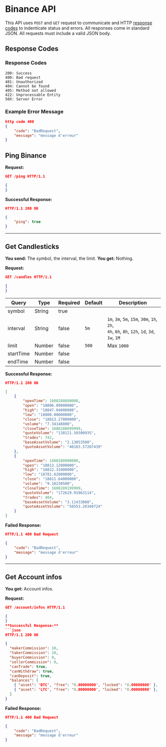 # Binance API
This API uses `POST` and `GET` request to communicate and HTTP [response codes](https://en.wikipedia.org/wiki/List_of_HTTP_status_codes) to indenticate status and errors. All responses come in standard JSON. All requests must include a valid JSON body.

## Response Codes 
### Response Codes
```
200: Success
400: Bad request
401: Unauthorized
404: Cannot be found
405: Method not allowed
422: Unprocessable Entity 
50X: Server Error
```
### Example Error Message
```json
http code 400
{
    "code": "BadRequest",
    "message": "message d'erreur"
}

```

## Ping Binance

**Request:**
```json
GET /ping HTTP/1.1

{
}
```
**Successful Response:**
```json
HTTP/1.1 200 OK

{
    "ping": true
}
```
---

## Get Candlesticks
**You send:**  The symbol, the interval, the limit.
**You get:** Nothing.

**Request:**
```json
GET /candles HTTP/1.1

{
}
```
| Query     | Type   | Required | Default | Description                                                                                    |
| --------- | ------ | -------- | ------- | ---------------------------------------------------------------------------------------------- |
| symbol    | String | true     |
| interval  | String | false    | `5m`    | `1m`, `3m`, `5m`, `15m`, `30m`, `1h`, `2h`,<br>`4h`, `6h`, `8h`, `12h`, `1d`, `3d`, `1w`, `1M` |
| limit     | Number | false    | `500`   | Max `1000`                                                                                     |
| startTime | Number | false    |
| endTime   | Number | false    |
**Successful Response:**
```json
HTTP/1.1 200 OK

[
    {
        "openTime": 1608288600000,
        "open": "18806.09000000",
        "high": "18847.04000000",
        "low": "18800.00000000",
        "close": "18813.27000000",
        "volume": "7.34148800",
        "closeTime": 1608288899999,
        "quoteVolume": "138121.50300935",
        "trades": 742,
        "baseAssetVolume": "2.13053500",
        "quoteAssetVolume": "40103.57207439"
    },
    {
        "openTime": 1608288900000,
        "open": "18813.12000000",
        "high": "18822.31000000",
        "low": "18781.62000000",
        "close": "18811.64000000",
        "volume": "9.18230500",
        "closeTime": 1608289199999,
        "quoteVolume": "172629.91963114",
        "trades": 484,
        "baseAssetVolume": "3.11433000",
        "quoteAssetVolume": "58553.20340724"
    }
]
```
**Failed Response:**
```json
HTTP/1.1 400 Bad Request

{
    "code": "BadRequest",
    "message": "message d'erreur"
}
```
---

## Get Account infos
**You get:** Account infos.

**Request:**
```json
GET /account/infos HTTP/1.1

{
}
**Successful Response:**
```json
HTTP/1.1 200 OK

{
  "makerCommission": 10,
  "takerCommission": 10,
  "buyerCommission": 0,
  "sellerCommission": 0,
  "canTrade": true,
  "canWithdraw": true,
  "canDeposit": true,
  "balances": [
    { "asset": 'BTC', "free": '0.00000000', "locked": '0.00000000' },
    { "asset": 'LTC', "free": '0.00000000', "locked": '0.00000000' },
  ]
}
```
**Failed Response:**
```json
HTTP/1.1 400 Bad Request

{
    "code": "BadRequest",
    "message": "message d'erreur"
}
``` 